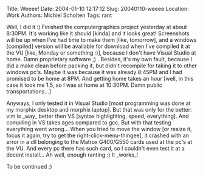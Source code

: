 Title: Weeee!
Date: 2004-01-10 12:17:12
Slug: 20040110-weeee
Location: Work
Authors: Michiel Scholten
Tags: rant

<p>Well, I did it :) Finished the computergraphics project yesterday at about 8:30PM. It's working like it should [kinda] and it looks great! Screenshots will be up when I've had time to make them [like, tomorrow], and a windows [compiled] version will be available for download when I've compiled it at the VU [like, Monday or something :)], because I don't have Visual Studio at home. Damn proprietary software ;) . Besides, it's my own fault, because I did a make clean before packing it, but didn't recompile for taking it to other windows pc's. Maybe it was because it was already 8:45PM and I had promised to be home at 8PM. And getting home takes an hour [well, in this case it took me 1.5, so I was at home at 10:30PM. Damn public transportations...]</p>
<p>Anyways, I only tested it in Visual Studio [most programming was done at my morphix desktop and morphix laptop]. But that was only for the better: vim is _way_ better then VS [syntax highlighting, speed, everything]. And compiling in VS takes ages compared to gcc. But with that testing everything went wrong... When you tried to move the window [or resize it, focus it again, try to get the right-click-menu-thingee], it crashed with an error in a dll belonging to the Matrox G400/G550 cards used at the pc's at the VU. And every pc there has such card, so I couldn't even test it at a decent install... Ah well, enough ranting :) It _works_!</p>
<p>To be continued ;)</p>